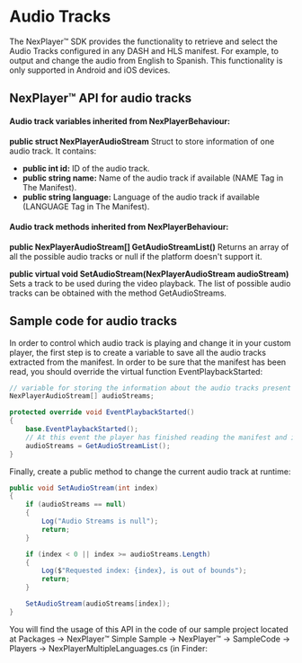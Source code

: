 # Audio Tracks

The NexPlayer™ SDK provides the functionality to retrieve and select the Audio Tracks configured in any DASH and HLS manifest. For example, to output and change the audio from English to Spanish. This functionality is only supported in Android and iOS devices.

## NexPlayer™ API for audio tracks

#### Audio track variables inherited from NexPlayerBehaviour:

**public struct NexPlayerAudioStream**
Struct to store information of one audio track. It contains:

- **public int id:** ID of the audio track.
- **public string name:** Name of the audio track if available (NAME Tag in The Manifest).
- **public string language:** Language of the audio track if available  (LANGUAGE Tag in The Manifest).

#### Audio track methods inherited from NexPlayerBehaviour:

**public NexPlayerAudioStream[] GetAudioStreamList()**
Returns an array of all the possible audio tracks or null if the platform doesn't support it.

**public virtual void SetAudioStream(NexPlayerAudioStream audioStream)**
Sets a track to be used during the video playback. The list of possible audio tracks can be obtained with the method GetAudioStreams.

## Sample code for audio tracks

In order to control which audio track is playing and change it in your custom player, the first step is to create a variable to save all the audio tracks extracted from the manifest. In order to be sure that the manifest has been read, you should override the virtual function EventPlaybackStarted:

```csharp
// variable for storing the information about the audio tracks present inside the manifest
NexPlayerAudioStream[] audioStreams;

protected override void EventPlaybackStarted()
{
    base.EventPlaybackStarted();
    // At this event the player has finished reading the manifest and is safe to ask for the audio tracks
    audioStreams = GetAudioStreamList();
}
```
Finally, create a public method to change the current audio track at runtime:

```csharp
public void SetAudioStream(int index)
{
    if (audioStreams == null)
    {
        Log("Audio Streams is null");
        return;
    }

    if (index < 0 || index >= audioStreams.Length)
    {
        Log($"Requested index: {index}, is out of bounds");
        return;
    }

    SetAudioStream(audioStreams[index]);
}
```

You will find the usage of this API in the code of our sample project located at Packages → NexPlayer™ Simple Sample → NexPlayer™ → SampleCode → Players → NexPlayerMultipleLanguages.cs (in Finder: 
